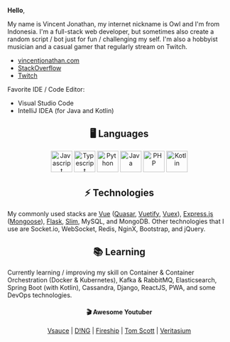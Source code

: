 
**Hello**,

My name is Vincent Jonathan, my internet nickname is Owl and I'm from Indonesia. I'm a full-stack web developer, but sometimes also create a random script / bot just for fun / challenging my self. I'm also a hobbyist musician and a casual gamer that regularly stream on Twitch.
  
- [vincentjonathan.com](https://vincentjonathan.com)
- [StackOverflow](https://stackoverflow.com/users/12397250/owl)
- [Twitch](https://www.twitch.tv/suspiciouslookingowl)

Favorite IDE / Code Editor:
- Visual Studio Code
- IntelliJ IDEA (for Java and Kotlin)

## <div align="center">🖥️ Languages </div>
<div align="center"> 
<img alt="Javascript" src="https://cdn.worldvectorlogo.com/logos/typescript.svg" height="48">
<img alt="Typescript" src="https://cdn.worldvectorlogo.com/logos/javascript.svg" height="48">
<img alt="Python" src="https://cdn.worldvectorlogo.com/logos/python-5.svg" height="48">
<img alt="Java" src="https://cdn.worldvectorlogo.com/logos/java-14.svg"  height="48">
<img alt="PHP" src="https://cdn.worldvectorlogo.com/logos/php-1.svg" height="48">
<img alt="Kotlin" src="https://cdn.worldvectorlogo.com/logos/kotlin.svg" height="48">
</div>

## <div align="center">⚡ Technologies</div>

My commonly used stacks are [Vue](https://github.com/vuejs/vue) ([Quasar](https://github.com/quasarframework/quasar), [Vuetify](https://github.com/vuetifyjs/vuetify), [Vuex](https://github.com/vuejs/vuex)), [Express.js](https://github.com/expressjs/express) ([Mongoose](https://github.com/Automattic/mongoose)), [Flask](https://github.com/pallets/flask), [Slim](https://github.com/slimphp/Slim), MySQL, and MongoDB.
Other technologies that I use are Socket.io, WebSocket, Redis, NginX, Bootstrap, and jQuery.

## <div align="center"> 📚 Learning </div>
Currently learning / improving my skill on Container & Container Orchestration (Docker & Kubernetes), Kafka & RabbitMQ, Elasticsearch, Spring Boot (with Kotlin), Cassandra, Django, ReactJS, PWA, and some DevOps technologies.

#### <div align="center">🎬 Awesome Youtuber </div>
<div align="center">

[Vsauce](https://www.youtube.com/channel/UC6nSFpj9HTCZ5t-N3Rm3-HA) | [D!NG](https://www.youtube.com/channel/UClq42foiSgl7sSpLupnugGA) | [Fireship](https://www.youtube.com/channel/UCsBjURrPoezykLs9EqgamOA) | [Tom Scott](https://www.youtube.com/channel/UCBa659QWEk1AI4Tg--mrJ2A) | [Veritasium](https://www.youtube.com/channel/UCHnyfMqiRRG1u-2MsSQLbXA)

</div>
